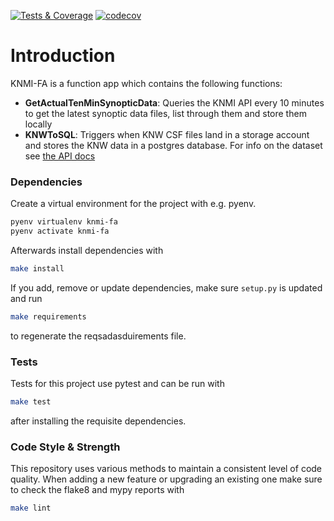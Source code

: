[![Tests & Coverage](https://github.com/qdegraaf/knmi-functionapp/actions/workflows/tests.yml/badge.svg)](https://github.com/qdegraaf/knmi-functionapp/actions/workflows/tests.yml)
[![codecov](https://codecov.io/gh/qdegraaf/KNMI-FunctionApp/branch/main/graph/badge.svg?token=7BOWlltUMV)](https://codecov.io/gh/qdegraaf/KNMI-FunctionApp)

# Introduction 
KNMI-FA is a function app which contains the following functions:

- **GetActualTenMinSynopticData**: Queries the KNMI API every 10 minutes to get the latest synoptic
data files, list through them and store them locally
- **KNWToSQL**: Triggers when KNW CSF files land in a storage account and stores the KNW data in a 
postgres database. For info on the dataset see [the API docs](https://dataplatform.knmi.nl/dataset/knw-csv-ts-update-1-0)


### Dependencies
Create a virtual environment for the project with e.g. pyenv.
```bash
pyenv virtualenv knmi-fa
pyenv activate knmi-fa
```

Afterwards install dependencies with 
```bash
make install
```

If you add, remove or update dependencies, make sure `setup.py` is updated and run
```bash
make requirements
```
to regenerate the reqsadasduirements file.

### Tests
Tests for this project use pytest and can be run with
```bash
make test
```
after installing the requisite dependencies.

### Code Style & Strength
This repository uses various methods to maintain a consistent level of code quality. When adding a 
new feature or upgrading an existing one make sure to check the flake8 and mypy reports with 
```bash
make lint
```
